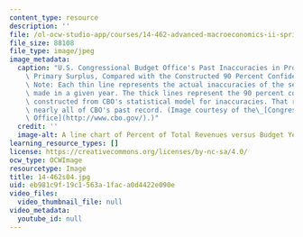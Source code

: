 ```yaml
---
content_type: resource
description: ''
file: /ol-ocw-studio-app/courses/14-462-advanced-macroeconomics-ii-spring-2004/eb981c9f19c1563a1faca0d4422e090e_14-462s04.jpg
file_size: 88108
file_type: image/jpeg
image_metadata:
  caption: "U.S. Congressional Budget Office's Past Inaccuracies in Projecting the\
    \ Primary Surplus, Compared with the Constructed 90 Percent Confidence Range.\
    \ Note: Each thin line represents the actual inaccuracies of the set of projections\
    \ made in a given year. The thick lines represent the 90 percent confidence range\
    \ constructed from CBO's statistical model for inaccuracies. That range encompasses\
    \ nearly all of CBO's past record. (Image courtesy of the\_[Congressional Budget\
    \ Office](http://www.cbo.gov/).)"
  credit: ''
  image-alt: A line chart of Percent of Total Revenues versus Budget Years.
learning_resource_types: []
license: https://creativecommons.org/licenses/by-nc-sa/4.0/
ocw_type: OCWImage
resourcetype: Image
title: 14-462s04.jpg
uid: eb981c9f-19c1-563a-1fac-a0d4422e090e
video_files:
  video_thumbnail_file: null
video_metadata:
  youtube_id: null
---
```

